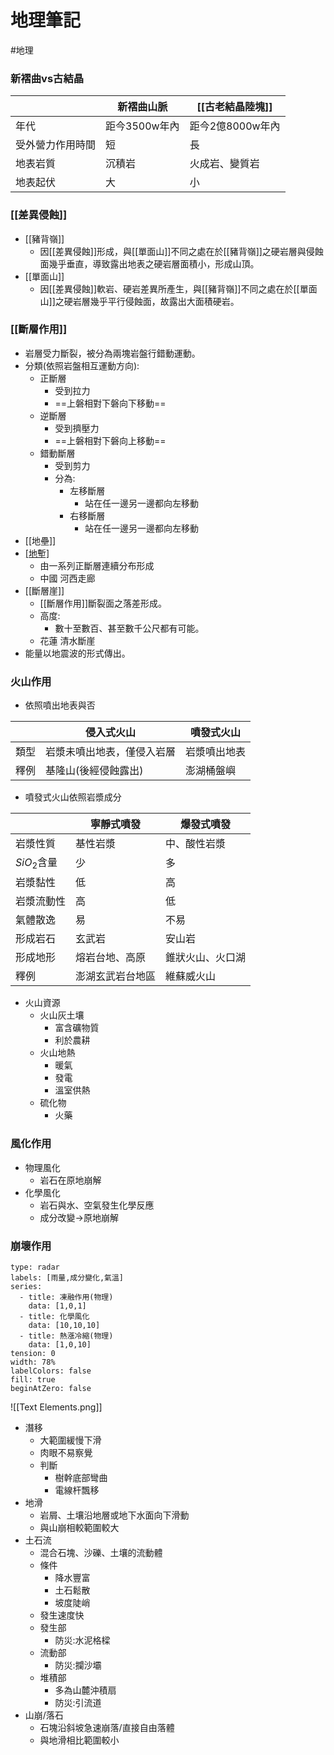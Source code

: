 # 地理筆記
#地理 

### 新褶曲vs古結晶
||新褶曲山脈|[[古老結晶陸塊]]|
|---|---|---|
|年代|距今3500w年內|距今2億8000w年內|
|受外營力作用時間|短|長|
|地表岩質|沉積岩|火成岩、變質岩|
|地表起伏|大|小|

### [[差異侵蝕]]
- [[豬背嶺]]
	- 因[[差異侵蝕]]形成，與[[單面山]]不同之處在於[[豬背嶺]]之硬岩層與侵蝕面幾乎垂直，導致露出地表之硬岩層面積小，形成山頂。
- [[單面山]]
	- 因[[差異侵蝕]]軟岩、硬岩差異所產生，與[[豬背嶺]]不同之處在於[[單面山]]之硬岩層幾乎平行侵蝕面，故露出大面積硬岩。

### [[斷層作用]]
- 岩層受力斷裂，被分為兩塊岩盤行錯動運動。
- 分類(依照岩盤相互運動方向):
	- 正斷層
		- 受到拉力
		- ==上磐相對下磐向下移動==
	- 逆斷層
		- 受到擠壓力
		- ==上磐相對下磐向上移動==
	- 錯動斷層
		- 受到剪力
		- 分為:
			- 左移斷層
				- 站在任一邊另一邊都向左移動
			- 右移斷層
				- 站在任一邊另一邊都向左移動
- [[地壘]]
- [[地塹]](Graben)
	- 由一系列正斷層連續分布形成
	- 中國 河西走廊
- [[斷層崖]]
	- [[斷層作用]]斷裂面之落差形成。
	- 高度:
		- 數十至數百、甚至數千公尺都有可能。
	- 花蓮 清水斷崖
- 能量以地震波的形式傳出。

### 火山作用
- 依照噴出地表與否

||侵入式火山|噴發式火山|
|---|---|---|
|類型|岩漿未噴出地表，僅侵入岩層|岩漿噴出地表|
|釋例|基隆山(後經侵蝕露出)|澎湖桶盤嶼|

- 噴發式火山依照岩漿成分

||寧靜式噴發|爆發式噴發|
|---|---|---|
|岩漿性質|基性岩漿|中、酸性岩漿|
|$SiO_2$含量|少|多|
|岩漿黏性|低|高|
|岩漿流動性|高|低|
|氣體散逸|易|不易|
|形成岩石|玄武岩|安山岩|
|形成地形|熔岩台地、高原|錐狀火山、火口湖|
|釋例|澎湖玄武岩台地區|維蘇威火山|
- 火山資源
	- 火山灰土壤
		- 富含礦物質
		- 利於農耕
	- 火山地熱
		- 暖氣
		- 發電
		- 溫室供熱
	- 硫化物
		- 火藥

### 風化作用
- 物理風化
	- 岩石在原地崩解
- 化學風化
	- 岩石與水、空氣發生化學反應
	- 成分改變->原地崩解

### 崩壞作用

```chart
type: radar
labels: [雨量,成分變化,氣溫]
series:
  - title: 凍融作用(物理)
    data: [1,0,1]
  - title: 化學風化
    data: [10,10,10]
  - title: 熱漲冷縮(物理)
    data: [1,0,10]
tension: 0
width: 78%
labelColors: false
fill: true
beginAtZero: false
```
![[Text Elements.png]]
- 潛移
	- 大範圍緩慢下滑
	- 肉眼不易察覺
	- 判斷
		- 樹幹底部彎曲
		- 電線杆飄移
- 地滑
	- 岩屑、土壤沿地層或地下水面向下滑動
	- 與山崩相較範圍較大
- 土石流
	- 混合石塊、沙礫、土壤的流動體
	- 條件
		- 降水豐富
		- 土石鬆散
		- 坡度陡峭
	- 發生速度快
	- 發生部
		- 防災:水泥格樑
	- 流動部
		- 防災:攔沙壩
	- 堆積部
		- 多為山麓沖積扇
		- 防災:引流道
- 山崩/落石
	- 石塊沿斜坡急速崩落/直接自由落體
	- 與地滑相比範圍較小

